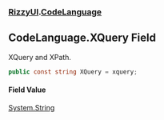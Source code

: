 ### [RizzyUI](RizzyUI 'RizzyUI').[CodeLanguage](RizzyUI.CodeLanguage 'RizzyUI.CodeLanguage')

## CodeLanguage.XQuery Field

XQuery and XPath.

```csharp
public const string XQuery = xquery;
```

#### Field Value
[System.String](https://docs.microsoft.com/en-us/dotnet/api/System.String 'System.String')